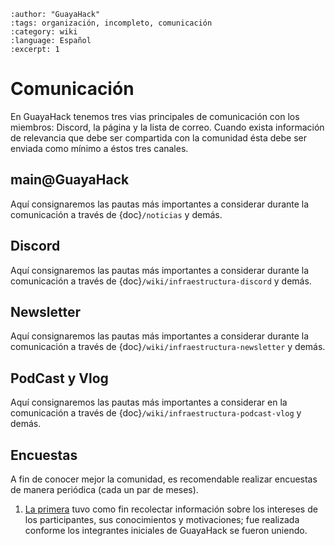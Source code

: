 ```{post} 2023-06-30
:author: "GuayaHack"
:tags: organización, incompleto, comunicación
:category: wiki
:language: Español
:excerpt: 1
```

# Comunicación

En GuayaHack tenemos tres vias principales de comunicación con los miembros: Discord, la página y la lista de correo. Cuando exista información de relevancia que debe ser compartida con la comunidad ésta debe ser enviada como mínimo a éstos tres canales.

## main@GuayaHack

Aquí consignaremos las pautas más importantes a considerar durante la comunicación a través de {doc}`/noticias` y demás.

## Discord

Aquí consignaremos las pautas más importantes a considerar durante la comunicación a través de {doc}`/wiki/infraestructura-discord` y demás.

## Newsletter

Aquí consignaremos las pautas más importantes a considerar durante la comunicación a través de {doc}`/wiki/infraestructura-newsletter` y demás.

## PodCast y Vlog

Aquí consignaremos las pautas más importantes a considerar en la comunicación a través de {doc}`/wiki/infraestructura-podcast-vlog` y demás.

## Encuestas

A fin de conocer mejor la comunidad, es recomendable realizar encuestas de manera periódica (cada un par de meses).

1. [La primera](https://docs.google.com/forms/d/1dYlWn_gIW9u4bhPNLssRpqEmjoTguomA2VIe0jbmQj8/edit#responses) tuvo como fin recolectar información sobre los intereses de los participantes, sus conocimientos y motivaciones; fue realizada conforme los integrantes iniciales de GuayaHack se fueron uniendo. 


